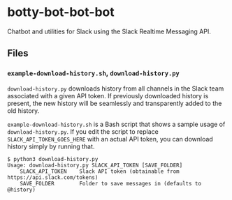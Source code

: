 botty-bot-bot-bot
=================
Chatbot and utilities for Slack using the Slack Realtime Messaging API.

Files
-----

### `example-download-history.sh`, `download-history.py`

`download-history.py` downloads history from all channels in the Slack team associated with a given API token. If previously downloaded history is present, the new history will be seamlessly and transparently added to the old history.

`example-download-history.sh` is a Bash script that shows a sample usage of `download-history.py`. If you edit the script to replace `SLACK_API_TOKEN_GOES_HERE` with an actual API token, you can download history simply by running that.

    $ python3 download-history.py
    Usage: download-history.py SLACK_API_TOKEN [SAVE_FOLDER]
        SLACK_API_TOKEN    Slack API token (obtainable from https://api.slack.com/tokens)
        SAVE_FOLDER        Folder to save messages in (defaults to @history)
